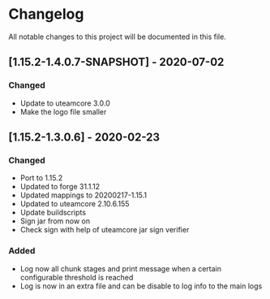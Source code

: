 # Changelog
All notable changes to this project will be documented in this file.

## [1.15.2-1.4.0.7-SNAPSHOT] - 2020-07-02
### Changed
 - Update to uteamcore 3.0.0
 - Make the logo file smaller

## [1.15.2-1.3.0.6] - 2020-02-23
### Changed
 - Port to 1.15.2
 - Updated to forge 31.1.12
 - Updated mappings to 20200217-1.15.1
 - Updated to uteamcore 2.10.6.155
 - Update buildscripts
 - Sign jar from now on
 - Check sign with help of uteamcore jar sign verifier

### Added
 - Log now all chunk stages and print message when a certain configurable threshold is reached
 - Log is now in an extra file and can be disable to log info to the main logs